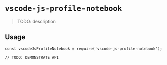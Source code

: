 # `vscode-js-profile-notebook`

> TODO: description

## Usage

```
const vscodeJsProfileNotebook = require('vscode-js-profile-notebook');

// TODO: DEMONSTRATE API
```
